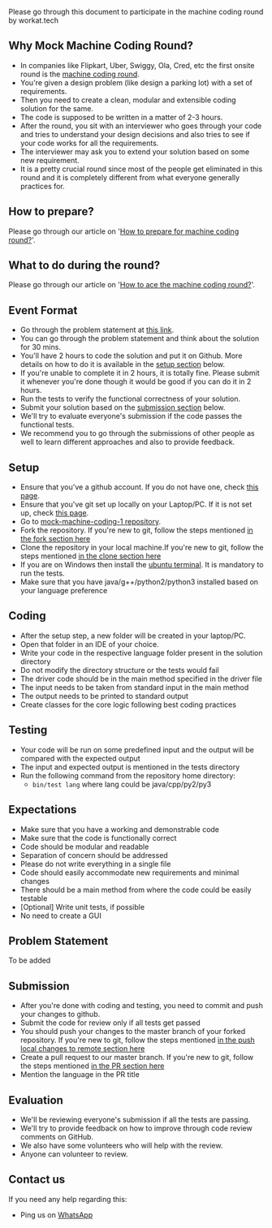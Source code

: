 Please go through this document to participate in the machine coding round by workat.tech

## Why Mock Machine Coding Round?
- In companies like Flipkart, Uber, Swiggy, Ola, Cred, etc the first onsite round is the <a href="https://workat.tech/machine-coding/article/what-is-a-machine-coding-round-omfn1w54ojlg" target="_blank">machine coding round</a>.
- You're given a design problem (like design a parking lot) with a set of requirements.
- Then you need to create a clean, modular and extensible coding solution for the same.
- The code is supposed to be written in a matter of 2-3 hours.
- After the round, you sit with an interviewer who goes through your code and tries to understand your design decisions and also tries to see if your code works for all the requirements.
- The interviewer may ask you to extend your solution based on some new requirement.
- It is a pretty crucial round since most of the people get eliminated in this round and it is completely different from what everyone generally practices for.

## How to prepare?
Please go through our article on '<a href="https://workat.tech/machine-coding/article/how-to-prepare-for-machine-coding-round-naf2ih7a9e5l" target="_blank">How to prepare for machine coding round?</a>'.

## What to do during the round?
Please go through our article on '<a href="https://workat.tech/machine-coding/article/how-to-ace-machine-coding-round-hi8lnpp8tlmo" target="_blank">How to ace the machine coding round?</a>'.

## Event Format
- Go through the problem statement at [this link]().
- You can go through the problem statement and think about the solution for 30 mins.
- You'll have 2 hours to code the solution and put it on Github. More details on how to do it is available in the [setup section](#setup) below.
- If you're unable to complete it in 2 hours, it is totally fine. Please submit it whenever you're done though it would be good if you can do it in 2 hours.
- Run the tests to verify the functional correctness of your solution.
- Submit your solution based on the [submission section](#submission) below.
- We'll try to evaluate everyone's submission if the code passes the functional tests.
- We recommend you to go through the submissions of other people as well to learn different approaches and also to provide feedback.

## Setup
- Ensure that you've a github account. If you do not have one, check <a href="git#create-github-account" target="_blank">this page</a>.
- Ensure that you've git set up locally on your Laptop/PC. If it is not set up, check <a href="git#install-git-locally" target="_blank">this page</a>.
- Go to <a href="https://github.com/workattech/mock-machine-coding-1" target="_blank">mock-machine-coding-1 repository</a>.
- Fork the repository. If you're new to git, follow the steps mentioned <a href="git#fork" target="_blank">in the fork section here</a>
- Clone the repository in your local machine.If you're new to git, follow the steps mentioned <a href="git#clone" target="_blank">in the clone section here</a>
- If you are on Windows then install the [ubuntu terminal](https://ubuntu.com/tutorials/ubuntu-on-windows). It is mandatory to run the tests.
- Make sure that you have java/g++/python2/python3 installed based on your language preference

## Coding
- After the setup step, a new folder will be created in your laptop/PC.
- Open that folder in an IDE of your choice.
- Write your code in the respective language folder present in the solution directory
- Do not modify the directory structure or the tests would fail
- The driver code should be in the main method specified in the driver file
- The input needs to be taken from standard input in the main method
- The output needs to be printed to standard output
- Create classes for the core logic following best coding practices

## Testing
- Your code will be run on some predefined input and the output will be compared with the expected output
- The input and expected output is mentioned in the tests directory
- Run the following command from the repository home directory:
  - ```bin/test lang``` where lang could be java/cpp/py2/py3

## Expectations
- Make sure that you have a working and demonstrable code
- Make sure that the code is functionally correct
- Code should be modular and readable
- Separation of concern should be addressed
- Please do not write everything in a single file
- Code should easily accommodate new requirements and minimal changes
- There should be a main method from where the code could be easily testable
- [Optional] Write unit tests, if possible
- No need to create a GUI

## Problem Statement
To be added

## Submission
- After you're done with coding and testing, you need to commit and push your changes to github.
- Submit the code for review only if all tests get passed
- You should push your changes to the master branch of your forked repository. If you're new to git, follow the steps mentioned <a href="git#push-local-changes-to-remote" target="_blank">in the push local changes to remote section here</a>
- Create a pull request to our master branch. If you're new to git, follow the steps mentioned <a href="git#pr" target="_blank">in the PR section here</a>
- Mention the language in the PR title

## Evaluation
- We'll be reviewing everyone's submission if all the tests are passing.
- We'll try to provide feedback on how to improve through code review comments on GitHub.
- We also have some volunteers who will help with the review.
- Anyone can volunteer to review.

## Contact us
If you need any help regarding this:
- Ping us on <a href="http://bit.ly/machine-coding-chat" target="_blank">WhatsApp</a>
